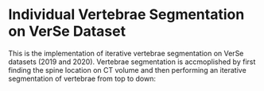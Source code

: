 # Individual Vertebrae Segmentation on VerSe Dataset

This is the implementation of iterative vertebrae segmentation on VerSe datasets (2019 and 2020). Vertebrae segmentation is accmoplished by first finding the spine location on CT volume and then performing an iterative segmentation of vertebrae from top to down:
